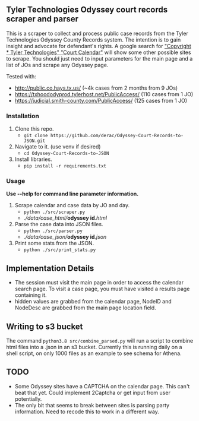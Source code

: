 ## Tyler Technologies Odyssey court records scraper and parser

This is a scraper to collect and process public case records from the Tyler Technologies Odyssey County Records system. The intention is to gain insight and advocate for defendant's rights. A google search for ["Copyright \* Tyler Technologies" "Court Calendar"](https://www.google.com/search?q=%22Copyright+*+Tyler+Technologies%22+%22Court+Calendar%22&oq=%22Copyright+*+Tyler+Technologies%22+%22Court+Calendar%22&aqs=edge..69i57.283j0j1&sourceid=chrome&ie=UTF-8) will show some other possible sites to scrape. You should just need to input parameters for the main page and a list of JOs and scrape any Odyssey page.

Tested with:

- http://public.co.hays.tx.us/ (~4k cases from 2 months from 9 JOs)
- https://txhoododyprod.tylerhost.net/PublicAccess/ (110 cases from 1 JO)
- https://judicial.smith-county.com/PublicAccess/ (125 cases from 1 JO)

### Installation

1. Clone this repo.
   - `git clone https://github.com/derac/Odyssey-Court-Records-to-JSON.git`
1. Navigate to it. (use venv if desired)
   - `cd Odyssey-Court-Records-to-JSON`
1. Install libraries.
   - `pip install -r requirements.txt`

### Usage

**Use --help for command line parameter information.**

1. Scrape calendar and case data by JO and day.
   - `python ./src/scraper.py`
   - _./data/case_html/_**odyssey id**_.html_
1. Parse the case data into JSON files.
   - `python ./src/parser.py`
   - _./data/case_json/_**odyssey id**_.json_
1. Print some stats from the JSON.
   - `python ./src/print_stats.py`

## Implementation Details

- The session must visit the main page in order to access the calendar search page. To visit a case page, you must have visited a results page containing it.
- hidden values are grabbed from the calendar page, NodeID and NodeDesc are grabbed from the main page location field.

## Writing to s3 bucket
The command `python3.8 src/combine_parsed.py` will run a script to combine html files into a .json in an s3 bucket. 
Currently this is running daily on a shell script, on only 1000 files as an example to see schema for Athena.

## TODO

- Some Odyssey sites have a CAPTCHA on the calendar page. This can't beat that yet. Could implement 2Captcha or get input from user potentially.
- The only bit that seems to break between sites is parsing party information. Need to recode this to work in a different way.
